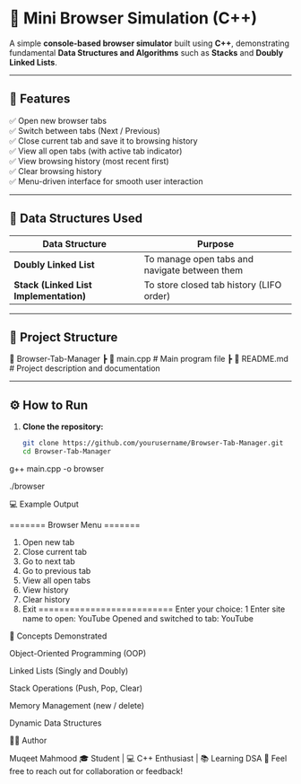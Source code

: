 # 🧭 Mini Browser Simulation (C++)

A simple **console-based browser simulator** built using **C++**, demonstrating fundamental **Data Structures and Algorithms** such as **Stacks** and **Doubly Linked Lists**.

---

## 🚀 Features

✅ Open new browser tabs  
✅ Switch between tabs (Next / Previous)  
✅ Close current tab and save it to browsing history  
✅ View all open tabs (with active tab indicator)  
✅ View browsing history (most recent first)  
✅ Clear browsing history  
✅ Menu-driven interface for smooth user interaction  

---

## 🧠 Data Structures Used

| Data Structure | Purpose |
|----------------|----------|
| **Doubly Linked List** | To manage open tabs and navigate between them |
| **Stack (Linked List Implementation)** | To store closed tab history (LIFO order) |

---

## 🧩 Project Structure

📁 Browser-Tab-Manager
┣ 📄 main.cpp # Main program file
┣ 📄 README.md # Project description and documentation


---

## ⚙️ How to Run

1. **Clone the repository:**
   ```bash
   git clone https://github.com/yourusername/Browser-Tab-Manager.git
   cd Browser-Tab-Manager
   
g++ main.cpp -o browser

./browser


💻 Example Output

======= Browser Menu =======
1. Open new tab
2. Close current tab
3. Go to next tab
4. Go to previous tab
5. View all open tabs
6. View history
7. Clear history
0. Exit
==========================
Enter your choice: 1
Enter site name to open: YouTube
Opened and switched to tab: YouTube


🧱 Concepts Demonstrated

Object-Oriented Programming (OOP)

Linked Lists (Singly and Doubly)

Stack Operations (Push, Pop, Clear)

Memory Management (new / delete)

Dynamic Data Structures

🧑‍💻 Author

Muqeet Mahmood
🎓 Student | 💻 C++ Enthusiast | 📚 Learning DSA
📧 Feel free to reach out for collaboration or feedback!
